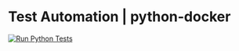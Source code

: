 
# Test Automation | python-docker

[![Run Python Tests](https://github.com/mariasmart7/python-docker/actions/workflows/run-tests.yml/badge.svg?branch=master)](https://github.com/mariasmart7/python-docker/actions/workflows/run-tests.yml)
